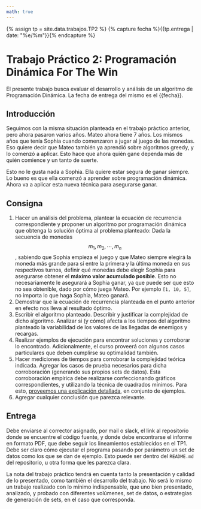 ```yaml
---
math: true
---
```


{% assign tp = site.data.trabajos.TP2 %}
{% capture fecha %}{{tp.entrega | date: "%e/%m"}}{% endcapture %}

# Trabajo Práctico 2: Programación Dinámica For The Win

El presente trabajo busca evaluar el desarrollo y análisis de un algoritmo 
de Programación Dinámica. 
La fecha de entrega del mismo es el {{fecha}}.

## Introducción

Seguimos con la misma situación planteada en el trabajo práctico anterior, pero ahora pasaron varios años. 
Mateo ahora tiene 7 años. Los mismos años que tenía Sophia cuando comenzaron a jugar al juego de las monedas. Eso quiere decir que Mateo también ya aprendió sobre algoritmos greedy, y lo comenzó a aplicar. Esto hace que ahora quién gane dependa más de quién comience y un tanto de suerte. 

Esto no le gusta nada a Sophia. Ella quiere estar segura de ganar siempre. Lo bueno es que ella comenzó a aprender sobre programación dinámica. Ahora va a aplicar esta nueva técnica para asegurarse ganar. 

## Consigna

1. 	Hacer un análisis del problema, plantear la ecuación de recurrencia correspondiente
	y proponer un algoritmo por programación dinámica 
	que obtenga la solución óptima al problema planteado: Dada la secuencia de monedas
	$$m_1, m_2, \cdots, m_n$$, sabiendo que Sophia empieza el juego y que Mateo siempre elegirá
	la moneda más grande para sí entre la primera y la última moneda en sus respectivos turnos, 
	definir qué monedas debe elegir Sophia para asegurarse obtener el **máximo valor acumulado posible**.
	Esto no necesariamente le asegurará a Sophia ganar, ya que puede ser que esto no sea obtenible, dado
	por cómo juega Mateo. Por ejemplo `[1, 10, 5]`, no importa lo que haga Sophia, Mateo ganará. 
2. 	Demostrar que la ecuación de recurrencia planteada en el punto anterior en efecto nos lleva al
	resultado óptimo. 
3.	Escribir el algoritmo planteado. Describir y justificar la complejidad de dicho algoritmo. Analizar 
	si (y cómo) afecta a los tiempos del algoritmo planteado la variabilidad de los valores 
	de las llegadas de enemigos y recargas.
4. 	Realizar ejemplos de ejecución para encontrar soluciones y corroborar lo encontrado. Adicionalmente, 
	el curso proveerá con algunos casos particulares que deben cumplirse su optimalidad también. 
5. 	Hacer mediciones de tiempos para corroborar la complejidad teórica indicada. 
	Agregar los casos de prueba necesarios para dicha corroboración (generando sus propios sets de datos). 
	Esta corroboración empírica debe realizarse confeccionando gráficos correspondientes, y utilizando la 
	técnica de cuadrados mínimos. Para esto, 
	[proveemos una explicación detallada](https://github.com/algoritmos-rw/tda_ejemplos/blob/main/analisis_complejidad/cuadrados_minimos.ipynb),
	en conjunto de ejemplos. 
6.	Agregar cualquier conclusión que parezca relevante.  


## Entrega

Debe enviarse al corrector asignado, por mail o slack, el link
al repositorio donde se encuentre el código fuente, y donde debe encontrarse
el informe en formato PDF, que debe seguir los lineamientos establecidos en el TP1.
Debe ser claro cómo ejecutar el programa pasando por parámetro un set de datos como
los que se dan de ejemplo. Esto puede ser dentro del `README.md` del repositorio,
u otra forma que les parezca clara. 

La nota del trabajo práctico tendrá en cuenta tanto la presentación y calidad de lo presentado, 
como también el desarrollo del trabajo. No será lo mismo un trabajo realizado con lo mínimo
indispensable, que uno bien presentado, analizado, y probado con diferentes volúmenes, set de 
datos, o estrategias de generación de sets, en el caso que corresponda. 


